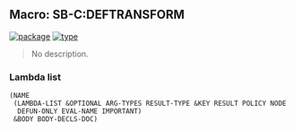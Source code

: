 ## Macro: SB-C:DEFTRANSFORM
[![package](https://img.shields.io/badge/Package-SB--C-5f9ea0.svg?style=social&colorA=999999)](../) [![type](https://img.shields.io/badge/Type-Macro-5f9ea0.svg?style=social&colorA=999999)](../#macro) 

> No description.

### Lambda list
```
(NAME
 (LAMBDA-LIST &OPTIONAL ARG-TYPES RESULT-TYPE &KEY RESULT POLICY NODE
  DEFUN-ONLY EVAL-NAME IMPORTANT)
 &BODY BODY-DECLS-DOC)
```
